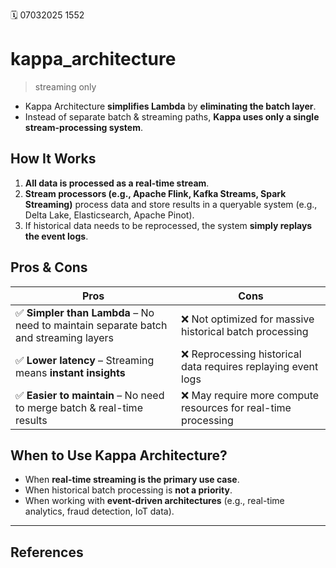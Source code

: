 🗓️ 07032025 1552

# kappa_architecture
> streaming only

- Kappa Architecture **simplifies Lambda** by **eliminating the batch layer**.
- Instead of separate batch & streaming paths, **Kappa uses only a single stream-processing system**.

## How It Works
1. **All data is processed as a real-time stream**.
2. **Stream processors (e.g., Apache Flink, Kafka Streams, Spark Streaming)** process data and store results in a queryable system (e.g., Delta Lake, Elasticsearch, Apache Pinot).
3. If historical data needs to be reprocessed, the system **simply replays the event logs**.

## Pros & Cons

|**Pros**|**Cons**|
|---|---|
|✅ **Simpler than Lambda** – No need to maintain separate batch and streaming layers|❌ Not optimized for massive historical batch processing|
|✅ **Lower latency** – Streaming means **instant insights**|❌ Reprocessing historical data requires replaying event logs|
|✅ **Easier to maintain** – No need to merge batch & real-time results|❌ May require more compute resources for real-time processing|

## When to Use Kappa Architecture?
- When **real-time streaming is the primary use case**.
- When historical batch processing is **not a priority**.
- When working with **event-driven architectures** (e.g., real-time analytics, fraud detection, IoT data).

---
## References

